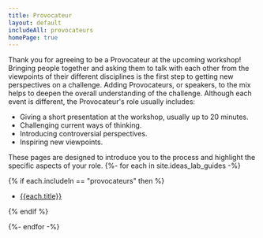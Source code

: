 ```yaml
---
title: Provocateur
layout: default
includeAll: provocateurs
homePage: true
---
```


Thank you for agreeing to be a Provocateur at the upcoming workshop! Bringing people together and asking them to talk with each other from the viewpoints of their different disciplines is the first step to getting new perspectives on a challenge. Adding Provocateurs, or speakers, to the mix helps to deepen the overall understanding of the challenge.  Although each event is different, the Provocateur's role usually includes:
* Giving a short presentation at the workshop, usually up to 20 minutes.
* Challenging current ways of thinking.
* Introducing controversial perspectives.
* Inspiring new viewpoints.

These pages are designed to introduce you to the process and highlight the specific aspects of your role.
{%- for each in site.ideas_lab_guides -%}

{% if each.includeIn == "provocateurs" then %}

* [{{each.title}}]({{each.url}})

{% endif %}

{%- endfor -%}
